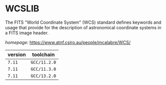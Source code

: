 # WCSLIB

The FITS "World Coordinate System" (WCS) standard defines keywords  and usage that provide for the description of astronomical coordinate systems in a  FITS image header.

*homepage*: <https://www.atnf.csiro.au/people/mcalabre/WCS/>

version | toolchain
--------|----------
``7.11`` | ``GCC/11.2.0``
``7.11`` | ``GCC/11.3.0``
``7.11`` | ``GCC/13.2.0``
